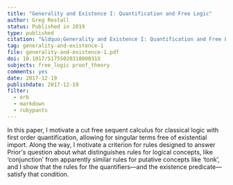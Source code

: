 ```yaml
---
title: "Generality and Existence I: Quantification and Free Logic"
author: Greg Restall
status: Published in 2019
type: published
citation: "&ldquo;Generality and Existence I: Quantification and Free Logic,&rdquo; <em>Review of Symbolic Logic</em>, 12 (2019) 1&ndash;29."
tag: generality-and-existence-1
file: generality-and-existence-1.pdf
doi: 10.1017/S175502031800031X
subjects: free_logic proof_theory 
comments: yes
date: 2017-12-19
publishdate: 2017-12-19
filter:
  - erb
  - markdown
  - rubypants
---
```

In this paper, I motivate a cut free sequent calculus for classical logic with first order quantification, allowing for singular terms free of existential import. Along the way, I motivate a criterion for rules designed to answer Prior's question about what distinguishes rules for logical concepts, like &lsquo;conjunction&rsquo; from apparently similar rules for putative concepts like &lsquo;tonk&rsquo;, and I show that the rules for the quantifiers&mdash;and the existence predicate&mdash;satisfy that condition.

